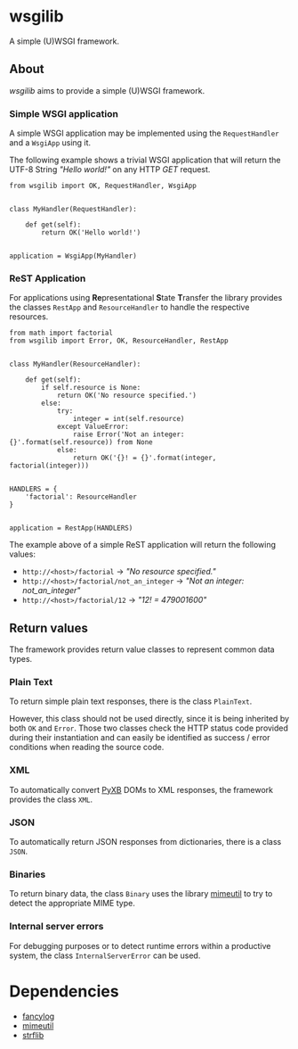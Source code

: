 # wsgilib
A simple (U)WSGI framework.

## About
*wsgilib* aims to provide a simple (U)WSGI framework.

### Simple WSGI application
A simple WSGI application may be implemented using the `RequestHandler` and a `WsgiApp` using it.

The following example shows a trivial WSGI application that will return the UTF-8 String *"Hello world!"* on any HTTP *GET* request.

    from wsgilib import OK, RequestHandler, WsgiApp


    class MyHandler(RequestHandler):

        def get(self):
            return OK('Hello world!')


    application = WsgiApp(MyHandler)


### ReST Application
For applications using **Re**presentational **S**tate **T**ransfer the library provides the classes `RestApp` and `ResourceHandler` to handle the respective resources.

    from math import factorial
    from wsgilib import Error, OK, ResourceHandler, RestApp


    class MyHandler(ResourceHandler):

        def get(self):
            if self.resource is None:
                return OK('No resource specified.')
            else:
                try:
                    integer = int(self.resource)
                except ValueError:
                    raise Error('Not an integer: {}'.format(self.resource)) from None
                else:
                    return OK('{}! = {}'.format(integer, factorial(integer)))


    HANDLERS = {
        'factorial': ResourceHandler
    }


    application = RestApp(HANDLERS)

The example above of a simple ReST application will return the following values:
* `http://<host>/factorial` → *"No resource specified."*
* `http://<host>/factorial/not_an_integer` → *"Not an integer: not_an_integer"*
* `http://<host>/factorial/12` → *"12! = 479001600"*

## Return values
The framework provides return value classes to represent common data types.

### Plain Text
To return simple plain text responses, there is the class `PlainText`.

However, this class should not be used directly, since it is being inherited by both `OK` and `Error`.
Those two classes check the HTTP status code provided during their instantiation and can easily be identified as success / error conditions when reading the source code.

### XML
To automatically convert [PyXB](https://github.com/pabigot/pyxb) DOMs to XML responses, the framework provides the class `XML`.

### JSON
To automatically return JSON responses from dictionaries, there is a class `JSON`.

### Binaries
To return binary data, the class `Binary` uses the library [mimeutil](https://github.com/HOMEINFO/mimeutil) to try to detect the appropriate MIME type.

### Internal server errors
For debugging purposes or to detect runtime errors within a productive system, the class `InternalServerError` can be used.

# Dependencies
* [fancylog](https://github.com/HOMEINFO/fancylog)
* [mimeutil](https://github.com/HOMEINFO/mimeutil)
* [strflib](https://github.com/HOMEINFO/strflib)
